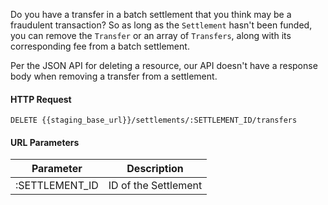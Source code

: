Do you have a transfer in a batch settlement that you think may be a fraudulent transaction? So as long as the `Settlement` hasn't been funded, you can remove the `Transfer` or an array of `Transfers`, along with its corresponding fee from a batch settlement.

<aside class="notice">
Per the JSON API for deleting a resource, our API doesn't have a response body when removing a transfer from a settlement.
</aside>

#### HTTP Request

`DELETE {{staging_base_url}}/settlements/:SETTLEMENT_ID/transfers`


#### URL Parameters

Parameter | Description
--------- | -------------------------------------------------------------------
:SETTLEMENT_ID | ID of the Settlement
